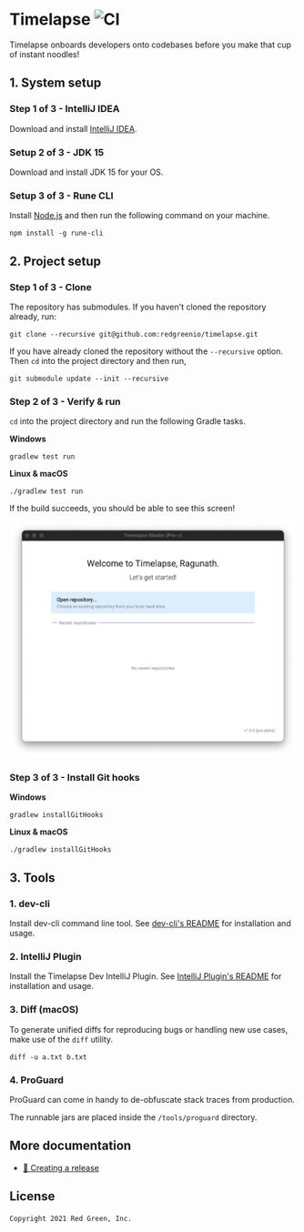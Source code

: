 # Timelapse ![CI](https://github.com/redgreenio/timelapse/actions/workflows/build-verification.yml/badge.svg)

Timelapse onboards developers onto codebases before you make that cup of instant noodles!

## 1. System setup

### Step 1 of 3 - IntelliJ IDEA

Download and install [IntelliJ IDEA](https://www.jetbrains.com/idea/download/).

### Setup 2 of 3 - JDK 15

Download and install JDK 15 for your OS.

### Setup 3 of 3 - Rune CLI

Install [Node.js](https://nodejs.org/en/) and then run the following command on your machine.

```shell
npm install -g rune-cli
```

## 2. Project setup

### Step 1 of 3 - Clone

The repository has submodules. If you haven't cloned the repository already, run:

```shell
git clone --recursive git@github.com:redgreenio/timelapse.git
```

If you have already cloned the repository without the `--recursive` option. Then `cd` into the project directory and
then run,

```shell
git submodule update --init --recursive
```

### Step 2 of 3 - Verify & run

`cd` into the project directory and run the following Gradle tasks.

**Windows**

```shell
gradlew test run
```

**Linux & macOS**

```shell
./gradlew test run
```

If the build succeeds, you should be able to see this screen!

![Verified](docs/images/verified.png)

### Step 3 of 3 - Install Git hooks

**Windows**

```shell
gradlew installGitHooks
```

**Linux & macOS**

```shell
./gradlew installGitHooks
```

## 3. Tools

### 1. dev-cli

Install dev-cli command line tool. See [dev-cli's README](/tools/dev-cli/README.md) for installation and usage.

### 2. IntelliJ Plugin

Install the Timelapse Dev IntelliJ Plugin. See [IntelliJ Plugin's README](/tools/intellij-plugin/README.md) for installation and
usage.

### 3. Diff (macOS)

To generate unified diffs for reproducing bugs or handling new use cases, make use of the `diff` utility.

```shell
diff -u a.txt b.txt
```

### 4. ProGuard

ProGuard can come in handy to de-obfuscate stack traces from production.

The runnable jars are placed inside the `/tools/proguard` directory.

## More documentation

* [🚀 Creating a release](./docs/RELEASING.md)

## License

```
Copyright 2021 Red Green, Inc.
```
